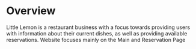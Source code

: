 <h1>Overview</h1>
<p>
Little Lemon is a restaurant business with a focus towards providing users with information about their current dishes, as well as providing available reservations.
Website focuses mainly on the Main and Reservation Page
</p>
